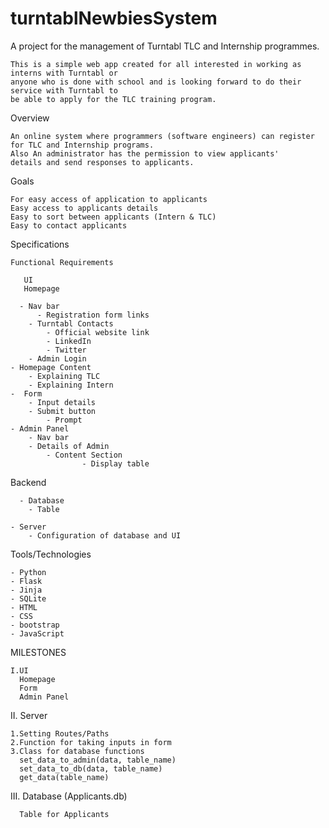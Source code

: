 # turntablNewbiesSystem
A project for the management of Turntabl TLC and Internship programmes.

	This is a simple web app created for all interested in working as interns with Turntabl or
	anyone who is done with school and is looking forward to do their service with Turntabl to 
	be able to apply for the TLC training program.

Overview

	An online system where programmers (software engineers) can register for TLC and Internship programs. 
	Also An administrator has the permission to view applicants' 	
	details and send responses to applicants.

Goals

	For easy access of application to applicants
	Easy access to applicants details
	Easy to sort between applicants (Intern & TLC)
	Easy to contact applicants


Specifications

    Functional Requirements

       UI
       Homepage
  
	  - Nav bar
		  - Registration form links
		- Turntabl Contacts
			- Official website link
			- LinkedIn
			- Twitter
		- Admin Login
	- Homepage Content
		- Explaining TLC
		- Explaining Intern 
    -  Form 
    	- Input details 
    	- Submit button
		    - Prompt
    - Admin Panel
    	- Nav bar
		- Details of Admin
			- Content Section
					- Display table

Backend

	  - Database
		- Table

	- Server
		- Configuration of database and UI

Tools/Technologies

    - Python
	- Flask
	- Jinja
    - SQLite
    - HTML
    - CSS
    - bootstrap
    - JavaScript
    
MILESTONES

    I.UI
      Homepage
      Form
      Admin Panel
   II. Server
   
    1.Setting Routes/Paths
    2.Function for taking inputs in form
    3.Class for database functions
      set_data_to_admin(data, table_name)
      set_data_to_db(data, table_name)
      get_data(table_name)
      
   III. Database (Applicants.db)
   
      Table for Applicants
